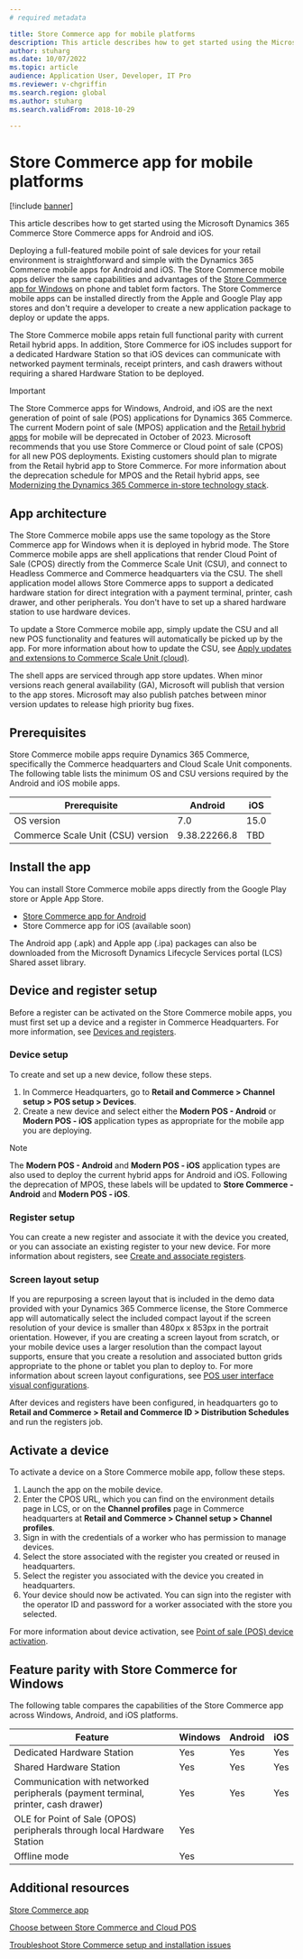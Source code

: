 ```yaml
---
# required metadata

title: Store Commerce app for mobile platforms
description: This article describes how to get started using the Microsoft Dynamics 365 Commerce Store Commerce app for Android and iOS.
author: stuharg 
ms.date: 10/07/2022
ms.topic: article
audience: Application User, Developer, IT Pro
ms.reviewer: v-chgriffin
ms.search.region: global
ms.author: stuharg
ms.search.validFrom: 2018-10-29

---
```


# Store Commerce app for mobile platforms

[!include [banner](../includes/banner.md)]

This article describes how to get started using the Microsoft Dynamics 365 Commerce Store Commerce apps for Android and iOS.

Deploying a full-featured mobile point of sale devices for your retail environment is straightforward and simple with the Dynamics 365 Commerce mobile apps for Android and iOS. The Store Commerce mobile apps deliver the same capabilities and advantages of the [Store Commerce app for Windows](store-commerce.md) on phone and tablet form factors. The Store Commerce mobile apps can be installed directly from the Apple and Google Play app stores and don't require a developer to create a new application package to deploy or update the apps. 

The Store Commerce mobile apps retain full functional parity with current Retail hybrid apps. In addition, Store Commerce for iOS includes support for a dedicated Hardware Station so that iOS devices can communicate with networked payment terminals, receipt printers, and cash drawers without requiring a shared Hardware Station to be deployed. 

> [!IMPORTANT]
> The Store Commerce apps for Windows, Android, and iOS are the next generation of point of sale (POS) applications for Dynamics 365 Commerce. The current Modern point of sale (MPOS) application and the [Retail hybrid apps](hybridapp.md) for mobile will be deprecated in October of 2023. Microsoft recommends that you use Store Commerce or Cloud point of sale (CPOS) for all new POS deployments. Existing customers should plan to migrate from the Retail hybrid app to Store Commerce. For more information about the deprecation schedule for MPOS and the Retail hybrid apps, see [Modernizing the Dynamics 365 Commerce in-store technology stack](https://www.microsoft.com/download/details.aspx?id=103896). 

## App architecture

The Store Commerce mobile apps use the same topology as the Store Commerce app for Windows when it is deployed in hybrid mode. The Store Commerce mobile apps are shell applications that render Cloud Point of Sale (CPOS) directly from the Commerce Scale Unit (CSU), and connect to Headless Commerce and Commerce headquarters via the CSU. The shell application model allows Store Commerce apps to support a dedicated hardware station for direct integration with a payment terminal, printer, cash drawer, and other peripherals. You don't have to set up a shared hardware station to use hardware devices. 

To update a Store Commerce mobile app, simply update the CSU and all new POS functionality and features will automatically be picked up by the app. For more information about how to update the CSU, see [Apply updates and extensions to Commerce Scale Unit (cloud)](../../fin-ops-core/dev-itpro/deployment/update-retail-channel.md).

The shell apps are serviced through app store updates. When minor versions reach general availability (GA), Microsoft will publish that version to the app stores. Microsoft may also publish patches between minor version updates to release high priority bug fixes.

## Prerequisites

Store Commerce mobile apps require Dynamics 365 Commerce, specifically the Commerce headquarters and Cloud Scale Unit components. The following table lists the minimum OS and CSU versions required by the Android and iOS mobile apps. 

| Prerequisite                       | Android      | iOS  |
| ---------------------------------- | ------------ | ---- |
| OS version                         | 7.0          | 15.0 |
| Commerce Scale Unit (CSU) version | 9.38.22266.8 | TBD  |

## Install the app

You can install Store Commerce mobile apps directly from the Google Play store or Apple App Store. 

- [Store Commerce app for Android](https://aka.ms/storecommerceandroid)
- Store Commerce app for iOS (available soon)

The Android app (.apk) and Apple app (.ipa) packages can also be downloaded from the Microsoft Dynamics Lifecycle Services portal (LCS) Shared asset library. 

## Device and register setup

Before a register can be activated on the Store Commerce mobile apps, you must first set up a device and a register in Commerce Headquarters. For more information, see [Devices and registers](../implementation-considerations-devices.md). 

### Device setup

To create and set up a new device, follow these steps.

1. In Commerce Headquarters, go to **Retail and Commerce \> Channel setup \> POS setup \> Devices**. 
1. Create a new device and select either the **Modern POS - Android** or **Modern POS - iOS** application types as appropriate for the mobile app you are deploying. 

> [!NOTE] 
> The **Modern POS - Android** and **Modern POS - iOS** application types are also used to deploy the current hybrid apps for Android and iOS. Following the deprecation of MPOS, these labels will be updated to **Store Commerce - Android** and **Modern POS - iOS**. 

### Register setup

You can create a new register and associate it with the device you created, or you can associate an existing register to your new device. For more information about registers, see [Create and associate registers](../tasks/create-associate-registers.md).

### Screen layout setup

If you are repurposing a screen layout that is included in the demo data provided with your Dynamics 365 Commerce license, the Store Commerce app will automatically select the included compact layout if the screen resolution of your device is smaller than 480px x 853px in the portrait orientation. However, if you are creating a screen layout from scratch, or your mobile device uses a larger resolution than the compact layout supports, ensure that you create a resolution and associated button grids appropriate to the phone or tablet you plan to deploy to. For more information about screen layout configurations, see [POS user interface visual configurations](../pos-screen-layouts.md). 

After devices and registers have been configured, in headquarters go to **Retail and Commerce \> Retail and Commerce ID \> Distribution Schedules** and run the registers job.

## Activate a device

To activate a device on a Store Commerce mobile app, follow these steps.

1. Launch the app on the mobile device.
1. Enter the CPOS URL, which you can find on the environment details page in LCS, or on the **Channel profiles** page in Commerce headquarters at **Retail and Commerce \> Channel setup \> Channel profiles**.
1. Sign in with the credentials of a worker who has permission to manage devices.
1. Select the store associated with the register you created or reused in headquarters.
1. Select the register you associated with the device you created in headquarters.
1. Your device should now be activated. You can sign into the register with the operator ID and password for a worker associated with the store you selected. 

For more information about device activation, see [Point of sale (POS) device activation](retail-device-activation.md#activate-a-modern-pos-or-cloud-pos-device-by-using-guided-activation).

## Feature parity with Store Commerce for Windows

 The following table compares the capabilities of the Store Commerce app across Windows, Android, and iOS platforms.

| Feature                                                      | Windows | Android | iOS  |
| ------------------------------------------------------------ | ------- | ------- | ---- |
| Dedicated Hardware Station                                   | Yes       | Yes      | Yes    |
| Shared Hardware Station                                      | Yes       | Yes       | Yes    |
| Communication with networked peripherals (payment terminal, printer, cash drawer) | Yes       | Yes       | Yes    |
| OLE for Point of Sale (OPOS) peripherals through local Hardware Station                           | Yes       |         |      |
| Offline mode                                                 | Yes       |         |      |

## Additional resources

[Store Commerce app](store-commerce.md)

[Choose between Store Commerce and Cloud POS](..mpos-or-cpos.md)

[Troubleshoot Store Commerce setup and installation issues](../troubleshoot/store-commerce-setup-installation.md)
